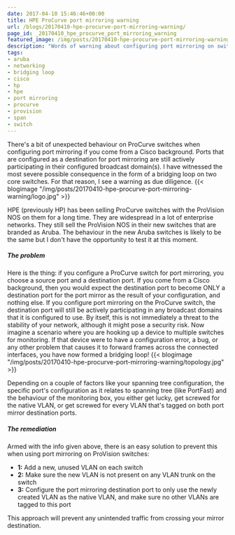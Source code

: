 ```yaml
---
date: 2017-04-10 15:46:46+00:00
title: HPE ProCurve port mirroring warning
url: /blogs/20170410-hpe-procurve-port-mirroring-warning/
page_id: _20170410_hpe_procurve_port_mirroring_warning
featured_image: /img/posts/20170410-hpe-procurve-port-mirroring-warning/logo.jpg
description: "Words of warning about configuring port mirroring on switches that run the ProVision NOS."
tags:
- aruba
- networking
- bridging loop
- cisco
- hp
- hpe
- port mirroring
- procurve
- provision
- span
- switch
---
```


There's a bit of unexpected behaviour on ProCurve switches when configuring port mirroring if you come from a Cisco background. Ports that are configured as a destination for port mirroring are still actively participating in their configured broadcast domain(s). I have witnessed the most severe possible consequence in the form of a bridging loop on two core switches. For that reason, I see a warning as due diligence.
{{< blogimage "/img/posts/20170410-hpe-procurve-port-mirroring-warning/logo.jpg" >}}
<!-- more -->
HPE (previously HP) has been selling ProCurve switches with the ProVision NOS on them for a long time. They are widespread in a lot of enterprise networks. They still sell the ProVision NOS in their new switches that are branded as Aruba. The behaviour in the new Aruba switches is likely to be the same but I don't have the opportunity to test it at this moment.

##### The problem
Here is the thing: if you configure a ProCurve switch for port mirroring, you choose a source port and a destination port. If you come from a Cisco background, then you would expect the destination port to become ONLY a destination port for the port mirror as the result of your configuration, and nothing else. If you configure port mirroring on the ProCurve switch, the destination port will still be actively participating in any broadcast domains that it is configured to use. By itself, this is not immediately a threat to the stability of your network, although it might pose a security risk. Now imagine a scenario where you are hooking up a device to multiple switches for monitoring. If that device were to have a configuration error, a bug, or any other problem that causes it to forward frames across the connected interfaces, you have now formed a bridging loop!
{{< blogimage "/img/posts/20170410-hpe-procurve-port-mirroring-warning/topology.jpg" >}}

Depending on a couple of factors like your spanning tree configuration, the specific port's configuration as it relates to spanning tree (like PortFast) and the behaviour of the monitoring box, you either get lucky, get screwed for the native VLAN, or get screwed for every VLAN that's tagged on both port mirror destination ports.

##### The remediation
Armed with the info given above, there is an easy solution to prevent this when using port mirroring on ProVision switches:

* **1:** Add a new, unused VLAN on each switch
* **2:** Make sure the new VLAN is not present on any VLAN trunk on the switch
* **3:** Configure the port mirroring destination port to only use the newly created VLAN as the native VLAN, and make sure no other VLANs are tagged to this port

This approach will prevent any unintended traffic from crossing your mirror destination.
